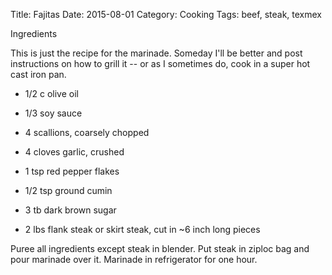 Title: Fajitas
Date: 2015-08-01
Category: Cooking
Tags: beef, steak, texmex

Ingredients

This is just the recipe for the marinade.  Someday I'll be better and post instructions on how to grill it -- or as I sometimes do, cook in a super hot cast iron pan.

* 1/2 c olive oil

* 1/3 soy sauce

* 4 scallions, coarsely chopped

* 4 cloves garlic, crushed

* 1 tsp red pepper flakes

* 1/2 tsp ground cumin

* 3 tb dark brown sugar

* 2 lbs flank steak or skirt steak, cut in ~6 inch long pieces

Puree all ingredients except steak in blender.  Put steak in ziploc bag and pour marinade over it.  Marinade in refrigerator for one hour.

